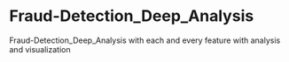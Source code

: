# Fraud-Detection_Deep_Analysis
Fraud-Detection_Deep_Analysis with each and every feature with analysis and visualization 
